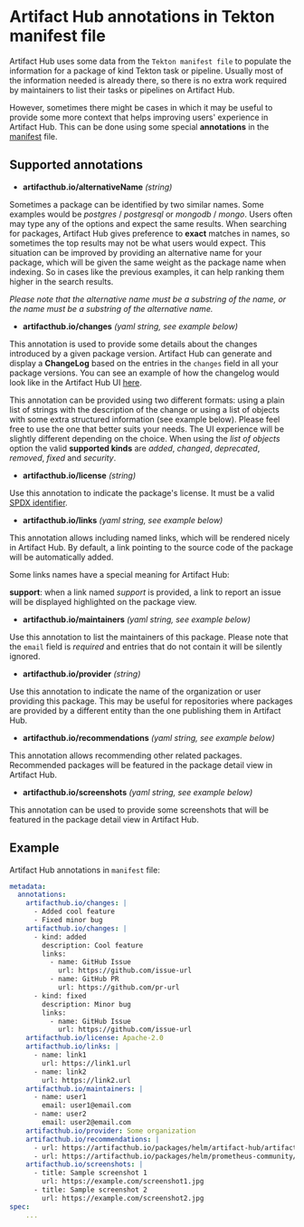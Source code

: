 # Artifact Hub annotations in Tekton manifest file

Artifact Hub uses some data from the `Tekton manifest file` to populate the information for a package of kind Tekton task or pipeline. Usually most of the information needed is already there, so there is no extra work required by maintainers to list their tasks or pipelines on Artifact Hub.

However, sometimes there might be cases in which it may be useful to provide some more context that helps improving users' experience in Artifact Hub. This can be done using some special **annotations** in the [manifest](https://github.com/tektoncd/catalog#catalog-structure) file.

## Supported annotations

- **artifacthub.io/alternativeName** *(string)*

Sometimes a package can be identified by two similar names. Some examples would be *postgres* / *postgresql* or *mongodb* / *mongo*. Users often may type any of the options and expect the same results. When searching for packages, Artifact Hub gives preference to **exact** matches in names, so sometimes the top results may not be what users would expect. This situation can be improved by providing an alternative name for your package, which will be given the same weight as the package name when indexing. So in cases like the previous examples, it can help ranking them higher in the search results.

*Please note that the alternative name must be a substring of the name, or the name must be a substring of the alternative name.*

- **artifacthub.io/changes** *(yaml string, see example below)*

This annotation is used to provide some details about the changes introduced by a given package version. Artifact Hub can generate and display a **ChangeLog** based on the entries in the `changes` field in all your package versions. You can see an example of how the changelog would look like in the Artifact Hub UI [here](https://artifacthub.io/packages/helm/artifact-hub/artifact-hub?modal=changelog).

This annotation can be provided using two different formats: using a plain list of strings with the description of the change or using a list of objects with some extra structured information (see example below). Please feel free to use the one that better suits your needs. The UI experience will be slightly different depending on the choice. When using the *list of objects* option the valid **supported kinds** are *added*, *changed*, *deprecated*, *removed*, *fixed* and *security*.

- **artifacthub.io/license** *(string)*

Use this annotation to indicate the package's license. It must be a valid [SPDX identifier](https://spdx.org/licenses/).

- **artifacthub.io/links** *(yaml string, see example below)*

This annotation allows including named links, which will be rendered nicely in Artifact Hub. By default, a link pointing to the source code of the package will be automatically added.

Some links names have a special meaning for Artifact Hub:

**support**: when a link named *support* is provided, a link to report an issue will be displayed highlighted on the package view.

- **artifacthub.io/maintainers** *(yaml string, see example below)*

Use this annotation to list the maintainers of this package. Please note that the `email` field is *required* and entries that do not contain it will be silently ignored.

- **artifacthub.io/provider** *(string)*

Use this annotation to indicate the name of the organization or user providing this package. This may be useful for repositories where packages are provided by a different entity than the one publishing them in Artifact Hub.

- **artifacthub.io/recommendations** *(yaml string, see example below)*

This annotation allows recommending other related packages. Recommended packages will be featured in the package detail view in Artifact Hub.

- **artifacthub.io/screenshots** *(yaml string, see example below)*

This annotation can be used to provide some screenshots that will be featured in the package detail view in Artifact Hub.

## Example

Artifact Hub annotations in `manifest` file:

```yaml
metadata:
  annotations:
    artifacthub.io/changes: |
      - Added cool feature
      - Fixed minor bug
    artifacthub.io/changes: |
      - kind: added
        description: Cool feature
        links:
          - name: GitHub Issue
            url: https://github.com/issue-url
          - name: GitHub PR
            url: https://github.com/pr-url
      - kind: fixed
        description: Minor bug
        links:
          - name: GitHub Issue
            url: https://github.com/issue-url
    artifacthub.io/license: Apache-2.0
    artifacthub.io/links: |
      - name: link1
        url: https://link1.url
      - name: link2
        url: https://link2.url
    artifacthub.io/maintainers: |
      - name: user1
        email: user1@email.com
      - name: user2
        email: user2@email.com
    artifacthub.io/provider: Some organization
    artifacthub.io/recommendations: |
      - url: https://artifacthub.io/packages/helm/artifact-hub/artifact-hub
      - url: https://artifacthub.io/packages/helm/prometheus-community/kube-prometheus-stack
    artifacthub.io/screenshots: |
      - title: Sample screenshot 1
        url: https://example.com/screenshot1.jpg
      - title: Sample screenshot 2
        url: https://example.com/screenshot2.jpg
spec:
    ...
```
